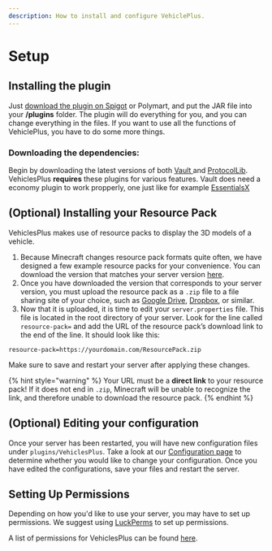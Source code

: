 ```yaml
---
description: How to install and configure VehiclePlus.
---
```


# Setup

## Installing the plugin

Just [download the plugin on Spigot](https://www.spigotmc.org/resources/themepark.48648/) or Polymart, and put the JAR file into your **/plugins** folder. The plugin will do everything for you, and you can change everything in the files. If you want to use all the functions of VehiclePlus, you have to do some more things.

### Downloading the dependencies:

Begin by downloading the latest versions of both [Vault ](https://www.spigotmc.org/resources/vault.34315/)and [ProtocolLib](https://www.spigotmc.org/resources/protocollib.1997/). VehiclesPlus **requires** these plugins for various features. Vault does need a economy plugin to work propperly, one just like for example [EssentialsX](https://www.spigotmc.org/resources/essentialsx.9089/)

## \(Optional\) Installing your Resource Pack

VehiclesPlus makes use of resource packs to display the 3D models of a vehicle.

1. Because Minecraft changes resource pack formats quite often, we have designed a few example resource packs for your convenience. You can download the version that matches your server version [here](https://github.com/relavis/VehiclesPlus/tree/master/Resource%20Packs). 
2. Once you have downloaded the version that corresponds to your server version, you must upload the resource pack as a `.zip` file to a file sharing site of your choice, such as [Google Drive](https://drive.google.com), [Dropbox](https://www.dropbox.com), or similar.
3. Now that it is uploaded, it is time to edit your `server.properties` file. This file is located in the root directory of your server. Look for the line called `resource-pack=` and add the URL of the resource pack’s download link to the end of the line. It should look like this:

```text
resource-pack=https://yourdomain.com/ResourcePack.zip
```

Make sure to save and restart your server after applying these changes.

{% hint style="warning" %}
Your URL must be a **direct link** to your resource pack! If it does not end in `.zip`, Minecraft will be unable to recognize the link, and therefore unable to download the resource pack.
{% endhint %}

## \(Optional\) Editing your configuration

Once your server has been restarted, you will have new configuration files under `plugins/VehiclesPlus`. Take a look at our [Configuration page](configuration.md) to determine whether you would like to change your configuration. Once you have edited the configurations, save your files and restart the server.

## Setting Up Permissions

Depending on how you'd like to use your server, you may have to set up permissions. We suggest using [LuckPerms](https://luckperms.net) to set up permissions.

A list of permissions for VehiclesPlus can be found [here](permissions.md).

